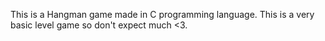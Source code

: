 This is a Hangman game made in C programming language. This is a very basic level game so don't expect much <3.
